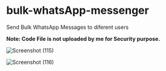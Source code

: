 # bulk-whatsApp-messenger
Send Bulk WhatsApp Messages to diferent users

<b>Note: Code File is not uploaded by me for Security purpose.</b>

![Screenshot (115)](https://user-images.githubusercontent.com/85554900/121883866-e1c6ef00-cd2f-11eb-8c70-fc440771f0fd.png)


![Screenshot (116)](https://user-images.githubusercontent.com/85554900/121884359-73366100-cd30-11eb-9421-1ca7784407ae.png)


